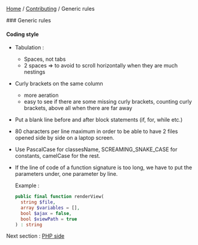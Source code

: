 [Home](../../README.md) / [Contributing](../contributing.md) / Generic rules

### Generic rules

#### Coding style

- Tabulation :
    - Spaces, not tabs
    - 2 spaces => to avoid to scroll horizontally when they are much nestings

- Curly brackets on the same column
    - more aeration
    - easy to see if there are some missing curly brackets, counting curly brackets, above all when there are far away 

- Put a blank line before and after block statements (if, for, while etc.)

- 80 characters per line maximum in order to be able to have 2 files opened side by side on a laptop screen.

- Use PascalCase for classesName, SCREAMING_SNAKE_CASE for constants, camelCase for the rest.

- If the line of code of a function signature is too long, we have to put the parameters under, one parameter by line.

    Example : 
    
    ```php
    public final function renderView(
      string $file,
      array $variables = [],
      bool $ajax = false,
      bool $viewPath = true
    ) : string
    ```

Next section : [PHP side](php.md)
